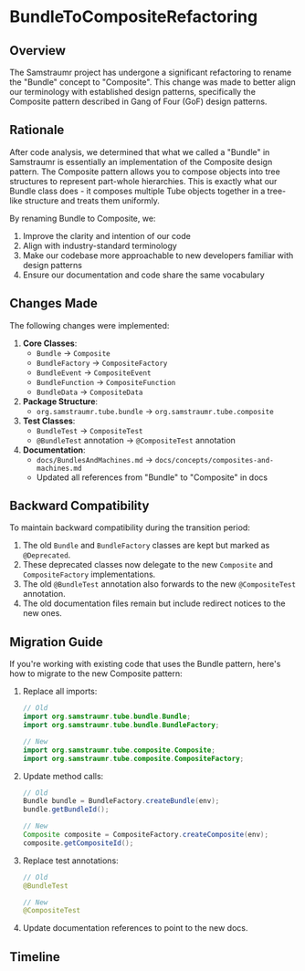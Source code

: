 # BundleToCompositeRefactoring

## Overview

The Samstraumr project has undergone a significant refactoring to rename the "Bundle" concept to "Composite". This change was made to better align our terminology with established design patterns, specifically the Composite pattern described in Gang of Four (GoF) design patterns.

## Rationale

After code analysis, we determined that what we called a "Bundle" in Samstraumr is essentially an implementation of the Composite design pattern. The Composite pattern allows you to compose objects into tree structures to represent part-whole hierarchies. This is exactly what our Bundle class does - it composes multiple Tube objects together in a tree-like structure and treats them uniformly.

By renaming Bundle to Composite, we:

1. Improve the clarity and intention of our code
2. Align with industry-standard terminology
3. Make our codebase more approachable to new developers familiar with design patterns
4. Ensure our documentation and code share the same vocabulary

## Changes Made

The following changes were implemented:

1. **Core Classes**:
   - `Bundle` → `Composite`
   - `BundleFactory` → `CompositeFactory`
   - `BundleEvent` → `CompositeEvent`
   - `BundleFunction` → `CompositeFunction`
   - `BundleData` → `CompositeData`
2. **Package Structure**:
   - `org.samstraumr.tube.bundle` → `org.samstraumr.tube.composite`
3. **Test Classes**:
   - `BundleTest` → `CompositeTest`
   - `@BundleTest` annotation → `@CompositeTest` annotation
4. **Documentation**:
   - `docs/BundlesAndMachines.md` → `docs/concepts/composites-and-machines.md`
   - Updated all references from "Bundle" to "Composite" in docs

## Backward Compatibility

To maintain backward compatibility during the transition period:

1. The old `Bundle` and `BundleFactory` classes are kept but marked as `@Deprecated`.
2. These deprecated classes now delegate to the new `Composite` and `CompositeFactory` implementations.
3. The old `@BundleTest` annotation also forwards to the new `@CompositeTest` annotation.
4. The old documentation files remain but include redirect notices to the new ones.

## Migration Guide

If you're working with existing code that uses the Bundle pattern, here's how to migrate to the new Composite pattern:

1. Replace all imports:

   ```java
   // Old
   import org.samstraumr.tube.bundle.Bundle;
   import org.samstraumr.tube.bundle.BundleFactory;

   // New
   import org.samstraumr.tube.composite.Composite;
   import org.samstraumr.tube.composite.CompositeFactory;
   ```
2. Update method calls:

   ```java
   // Old
   Bundle bundle = BundleFactory.createBundle(env);
   bundle.getBundleId();

   // New
   Composite composite = CompositeFactory.createComposite(env);
   composite.getCompositeId();
   ```
3. Replace test annotations:

   ```java
   // Old
   @BundleTest

   // New
   @CompositeTest
   ```
4. Update documentation references to point to the new docs.

## Timeline
